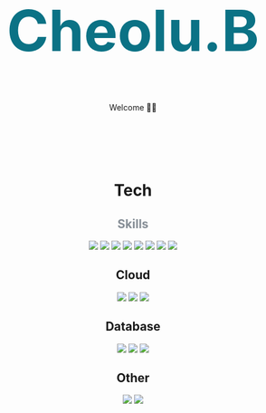 <h1 align="center" color="#0b7285" style="text-align:center;font-size: 100px;font-weight: 700; color: #0b7285;">Cheolu.B</h1>

<p align="center">Welcome 👋🏻</p>
<br/>
<br/>
<br/>
<br/>

<div align="center">
  <h1 align="center">Tech</h1>

  <h2 style="color: #868e96">Skills</h2>
  <img src="https://img.shields.io/badge/JavaScript-F7DF1E?style=for-the-badge&logo=JavaScript&logoColor=white"/>
  <img src="https://img.shields.io/badge/TypeScript-3178C6?style=for-the-badge&logo=TypeScript&logoColor=white"/>
  <img src="https://img.shields.io/badge/HTML5-E34F26?style=for-the-badge&logo=HTML5&logoColor=white"/>
  <img src="https://img.shields.io/badge/CSS3-1572B6?style=for-the-badge&logo=CSS3&logoColor=white"/>
  <img src="https://img.shields.io/badge/Sass-CC6699?style=for-the-badge&logo=Sass&logoColor=white"/>
  <img src="https://img.shields.io/badge/Node.js-339933?style=for-the-badge&logo=Node.js&logoColor=white"/>
  <img src="https://img.shields.io/badge/Spring-6DB33F?style=for-the-badge&logo=Spring&logoColor=white"/>
  <img src="https://img.shields.io/badge/Git-F05032?style=for-the-badge&logo=Git&logoColor=white"/>

  <h2 align="center">Cloud</h2>
  <img src="https://img.shields.io/badge/Firebase-FFCA28?style=for-the-badge&logo=Firebase&logoColor=white"/>
  <img src="https://img.shields.io/badge/Google Cloud-4285F4?style=for-the-badge&logo=Google Cloud&logoColor=white"/>
  <img src="https://img.shields.io/badge/Amazon AWS-232F3E?style=for-the-badge&logo=Amazon AWS&logoColor=white"/>
  
  <h2 align="center">Database</h2>
  <img src="https://img.shields.io/badge/MySQL-4479A1?style=for-the-badge&logo=MySQL&logoColor=white"/>
  <img src="https://img.shields.io/badge/MariaDB-003545?style=for-the-badge&logo=MariaDB&logoColor=white"/>
  <img src="https://img.shields.io/badge/MongoDB-47A248?style=for-the-badge&logo=MongoDB&logoColor=white"/>
  
  <h2 align="center">Other</h2>
  <img src="https://img.shields.io/badge/SonarQube-4E9BCD?style=for-the-badge&logo=SonarQube&logoColor=white"/>
  <img src="https://img.shields.io/badge/Jenkins-D24939?style=for-the-badge&logo=Jenkins&logoColor=white"/>
</div>
